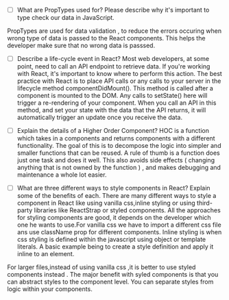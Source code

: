 
- [ ] What are PropTypes used for? Please describe why it's important to type check our data in JavaScript.

PropTypes are used for data validation , to reduce the errors occuring  when wrong type of data is 
passed to the React components. This helps the developer make sure that no wrong data is passsed.

- [ ] Describe a life-cycle event in React?
Most web developers, at some point, need to call an API endpoint to retrieve data. If you're working with React, it's important to know where to perform this action. The best practice with React is to place API calls or any calls to your server in the lifecycle method componentDidMount(). This method is called after a component is mounted to the DOM. Any calls to setState() here will trigger a re-rendering of your component. When you call an API in this method, and set your state with the data that the API returns, it will automatically trigger an update once you receive the data.


- [ ] Explain the details of a Higher Order Component?
HOC is a function which takes in a components and returns components with a different 
functionality.
The goal of this is to decompose the logic into simpler and smaller functions that can be reused. A rule of thumb is a function does just one task and does it well. This also avoids side effects ( changing anything that is not owned by the function ) , and makes debugging and maintenance a whole lot easier.

- [ ] What are three different ways to style components in React? Explain some of the benefits of each.
There are many different ways to style a component in React like using vanilla css,inline styling or using third-party libraries like ReactStrap or styled components.
All the approaches for styling components are good, it depends on the developer which one he wants to use.For vanilla css we have to import a different css file ans use className prop for different components.
Inline styling is when css styling is  defined within the javascript using object or template literals. A basic example being to create a style definition and apply it inline to an element. 

For larger files,instead of using vanilla css ,it is better to use styled components instead .
The major benefit with syled components is that you can abstract styles to the component level. You can separate styles from logic within your components. 